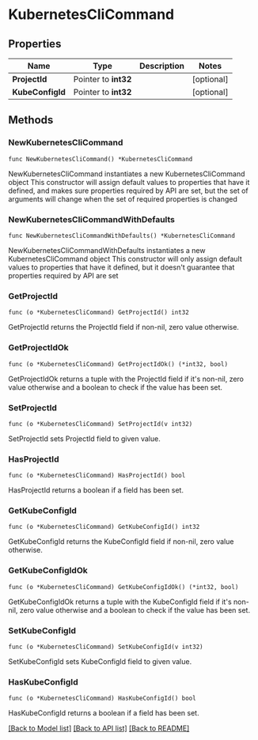 # KubernetesCliCommand

## Properties

Name | Type | Description | Notes
------------ | ------------- | ------------- | -------------
**ProjectId** | Pointer to **int32** |  | [optional] 
**KubeConfigId** | Pointer to **int32** |  | [optional] 

## Methods

### NewKubernetesCliCommand

`func NewKubernetesCliCommand() *KubernetesCliCommand`

NewKubernetesCliCommand instantiates a new KubernetesCliCommand object
This constructor will assign default values to properties that have it defined,
and makes sure properties required by API are set, but the set of arguments
will change when the set of required properties is changed

### NewKubernetesCliCommandWithDefaults

`func NewKubernetesCliCommandWithDefaults() *KubernetesCliCommand`

NewKubernetesCliCommandWithDefaults instantiates a new KubernetesCliCommand object
This constructor will only assign default values to properties that have it defined,
but it doesn't guarantee that properties required by API are set

### GetProjectId

`func (o *KubernetesCliCommand) GetProjectId() int32`

GetProjectId returns the ProjectId field if non-nil, zero value otherwise.

### GetProjectIdOk

`func (o *KubernetesCliCommand) GetProjectIdOk() (*int32, bool)`

GetProjectIdOk returns a tuple with the ProjectId field if it's non-nil, zero value otherwise
and a boolean to check if the value has been set.

### SetProjectId

`func (o *KubernetesCliCommand) SetProjectId(v int32)`

SetProjectId sets ProjectId field to given value.

### HasProjectId

`func (o *KubernetesCliCommand) HasProjectId() bool`

HasProjectId returns a boolean if a field has been set.

### GetKubeConfigId

`func (o *KubernetesCliCommand) GetKubeConfigId() int32`

GetKubeConfigId returns the KubeConfigId field if non-nil, zero value otherwise.

### GetKubeConfigIdOk

`func (o *KubernetesCliCommand) GetKubeConfigIdOk() (*int32, bool)`

GetKubeConfigIdOk returns a tuple with the KubeConfigId field if it's non-nil, zero value otherwise
and a boolean to check if the value has been set.

### SetKubeConfigId

`func (o *KubernetesCliCommand) SetKubeConfigId(v int32)`

SetKubeConfigId sets KubeConfigId field to given value.

### HasKubeConfigId

`func (o *KubernetesCliCommand) HasKubeConfigId() bool`

HasKubeConfigId returns a boolean if a field has been set.


[[Back to Model list]](../README.md#documentation-for-models) [[Back to API list]](../README.md#documentation-for-api-endpoints) [[Back to README]](../README.md)



